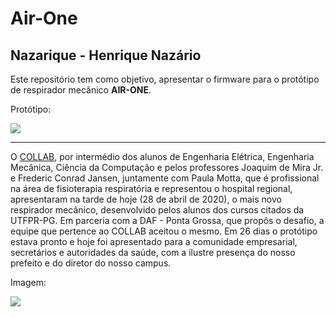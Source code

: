 # Air-One

Nazarique - Henrique Nazário
---------
Este repositório tem como objetivo, apresentar o firmware para o protótipo de respirador mecânico **AIR-ONE**.

Protótipo:

![](https://photos.google.com/u/0/photo/AF1QipP-Y2-4M2-vlBwjaYLJq6g2XaAv0dQaSBFMTupv)

---------
O [COLLAB](https://linktr.ee/collabutfpr), por intermédio dos alunos de Engenharia Elétrica, Engenharia Mecânica, Ciência da Computação e pelos professores Joaquim de Mira Jr. e Frederic Conrad Jansen, juntamente com Paula Motta, que é profissional na área de fisioterapia respiratória e representou o hospital regional, apresentaram na tarde de hoje (28 de abril de 2020), o mais novo respirador mecânico, desenvolvido pelos alunos dos cursos citados da UTFPR-PG.
Em parceria com a DAF - Ponta Grossa, que propôs o desafio, a equipe que pertence ao COLLAB aceitou o mesmo. Em 26 dias o protótipo estava pronto e hoje foi apresentado para a comunidade empresarial, secretários e autoridades da saúde, com a ilustre presença do nosso prefeito e do diretor do nosso campus.

Imagem:

![](https://scontent-gru2-2.xx.fbcdn.net/v/t1.0-9/95094571_117131986638964_7936541719770693632_n.jpg?_nc_cat=111&ccb=2&_nc_sid=2d5d41&_nc_ohc=nHEOrSn9PP8AX97byrj&_nc_ht=scontent-gru2-2.xx&oh=72cc3ea5201a1ce05a09df1c95a8eb6b&oe=6038196C)
